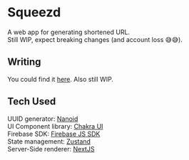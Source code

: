 # Squeezd

A web app for generating shortened URL.
<br>
Still WIP, expect breaking changes (and account loss :sweat_smile::sweat_smile:).

## Writing

You could find it [here](https://1drv.ms/w/s!AkHRxXV_ERCXhljy7Lgu4GgJLRro?e=F7Zj95). Also still WIP.

## Tech Used

UUID generator: [Nanoid](https://github.com/ai/nanoid)
<br>
UI Component library: [Chakra UI](https://github.com/chakra-ui/chakra-ui)
<br>
Firebase SDK: [Firebase JS SDK](https://github.com/firebase/firebase-js-sdk)
<br>
State management: [Zustand](https://github.com/pmndrs/zustand)
<br>
Server-Side renderer: [NextJS](https://github.com/vercel/next.js)
